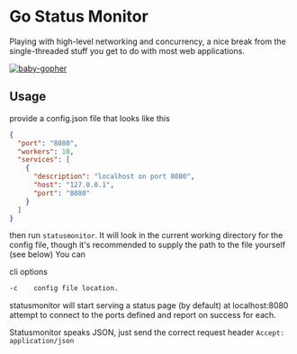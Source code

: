 # Go Status Monitor

Playing with high-level networking and concurrency, a nice break from the single-threaded stuff you get to do with most web applications.

[![baby-gopher](https://raw2.github.com/drnic/babygopher-site/gh-pages/images/babygopher-badge.png)](http://www.babygopher.org)

## Usage
provide a config.json file that looks like this

```json
{
  "port": "8080",
  "workers": 10,
  "services": [
    {
      "description": "localhost on port 8080",
      "host": "127.0.0.1",
      "port": "8080"
    }
  ]
}
```

then run `statusmonitor`. It will look in the current working directory for the config file, though it's recommended to supply the path to the file yourself (see below)
You can

cli options

```bash
-c    config file location.
```

statusmonitor will start serving a status page (by default) at localhost:8080 attempt to connect to the ports defined and report on success for each.

Statusmonitor speaks JSON, just send the correct request header `Accept: application/json`
